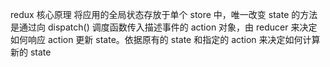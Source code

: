redux 核心原理
将应用的全局状态存放于单个 store 中，唯一改变 state 的方法是通过向 dispatch() 调度函数传入描述事件的 action 对象，由 reducer 来决定如何响应 action 更新 state。依据原有的 state 和指定的 action 来决定如何计算新的 state
